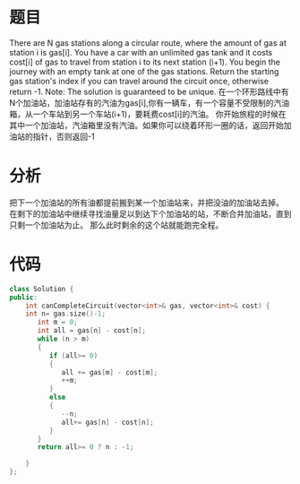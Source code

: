 # 题目
There are N gas stations along a circular route, where the amount of gas at station i is gas[i]. 
You have a car with an unlimited gas tank and it costs cost[i] of gas to travel from station i to its next station (i+1).
You begin the journey with an empty tank at one of the gas stations. 
Return the starting gas station's index if you can travel around the circuit once, otherwise return -1. 
Note:
The solution is guaranteed to be unique. 
在一个环形路线中有N个加油站，加油站存有的汽油为gas[i],你有一辆车，有一个容量不受限制的汽油箱，从一个车站到另一个车站(i+1)，要耗费cost[i]的汽油。
你开始旅程的时候在其中一个加油站，汽油箱里没有汽油。如果你可以绕着环形一圈的话，返回开始加油站的指针，否则返回-1
# 分析
把下一个加油站的所有油都提前搬到某一个加油站来，并把没油的加油站去掉。
在剩下的加油站中继续寻找油量足以到达下个加油站的站，不断合并加油站，直到只剩一个加油站为止。
那么此时剩余的这个站就能跑完全程。
# 代码
```cpp
class Solution {
public:
    int canCompleteCircuit(vector<int>& gas, vector<int>& cost) {
    int n= gas.size()-1;
       int m = 0;
       int all = gas[n] - cost[n];
       while (n > m)
       {
          if (all>= 0)
          {
             all += gas[m] - cost[m];
             ++m;
          }
          else
          {
             --n;
             all+= gas[n] - cost[n];
          }
       }
       return all>= 0 ? n : -1;

    }
};
